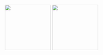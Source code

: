 <p align="center">
<img height="150px" src="https://github-readme-stats.vercel.app/api?username=egorlaptev&title_color=81A1C1&icon_color=81A1C1&text_color=333&bg_color=ffffff&show_icons=true&count_private=true&hide=issues" />
<img height="150px" src="https://github-readme-stats.vercel.app/api/top-langs/?username=egorlaptev&layout=compact&title_color=81A1C1&bg_color=ffffff" />
</p>
